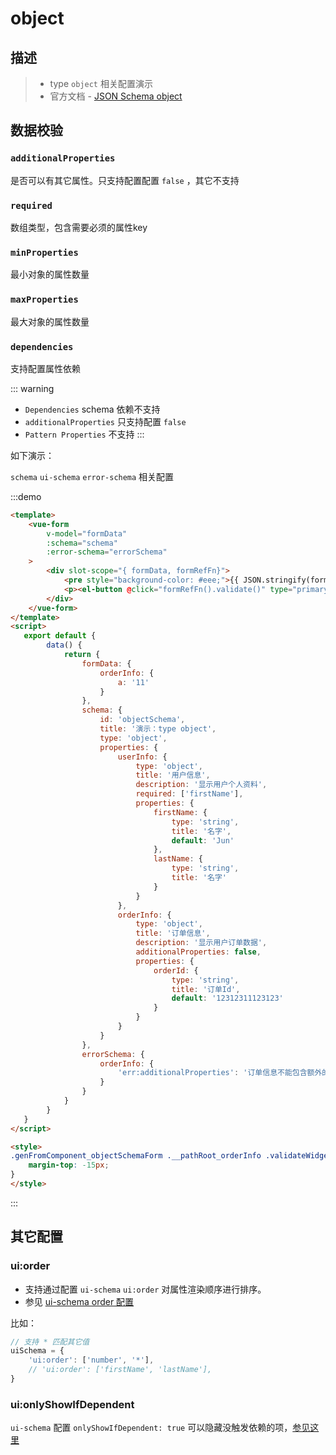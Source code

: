 # object

## 描述
>* type `object` 相关配置演示
>* 官方文档 - [JSON Schema object](https://json-schema.org/understanding-json-schema/reference/object.html)

## 数据校验
### `additionalProperties`
是否可以有其它属性。只支持配置配置 `false` ，其它不支持

### `required`
数组类型，包含需要必须的属性key

### `minProperties`
最小对象的属性数量

### `maxProperties`
最大对象的属性数量

### `dependencies`
支持配置属性依赖

::: warning
* `Dependencies` schema 依赖不支持
* `additionalProperties` 只支持配置 `false`
* `Pattern Properties` 不支持
:::

如下演示：

`schema` `ui-schema` `error-schema` 相关配置

:::demo
```html
<template>
    <vue-form
        v-model="formData"
        :schema="schema"
        :error-schema="errorSchema"
    >
        <div slot-scope="{ formData, formRefFn}">
            <pre style="background-color: #eee;">{{ JSON.stringify(formData, null, 4) }}</pre>
            <p><el-button @click="formRefFn().validate()" type="primary">校验数据</el-button></p>
        </div>
    </vue-form>
</template>
<script>
   export default {
        data() {
            return {
                formData: {
                    orderInfo: {
                        a: '11'
                    }
                },
                schema: {
                    id: 'objectSchema',
                    title: '演示：type object',
                    type: 'object',
                    properties: {
                        userInfo: {
                            type: 'object',
                            title: '用户信息',
                            description: '显示用户个人资料',
                            required: ['firstName'],
                            properties: {
                                firstName: {
                                    type: 'string',
                                    title: '名字',
                                    default: 'Jun'
                                },
                                lastName: {
                                    type: 'string',
                                    title: '名字'
                                }
                            }
                        },
                        orderInfo: {
                            type: 'object',
                            title: '订单信息',
                            description: '显示用户订单数据',
                            additionalProperties: false,
                            properties: {
                                orderId: {
                                    type: 'string',
                                    title: '订单Id',
                                    default: '12312311123123'
                                }
                            }
                        }
                    }
                },
                errorSchema: {
                    orderInfo: {
                        'err:additionalProperties': '订单信息不能包含额外的属性'
                    }
                }
            }
        }
   }
</script>

<style>
.genFromComponent_objectSchemaForm .__pathRoot_orderInfo .validateWidget-object .formItemErrorBox{
    margin-top: -15px;
}
</style>
```
:::

## 其它配置

### ui:order
* 支持通过配置 `ui-schema` `ui:order` 对属性渲染顺序进行排序。
* 参见 [ui-schema order 配置](https://form.lljj.me/#/demo?type=Simple)

比如：
```js
// 支持 * 匹配其它值
uiSchema = {
    'ui:order': ['number', '*'],
    // 'ui:order': ['firstName', 'lastName'],
}
```

### ui:onlyShowIfDependent

`ui-schema` 配置 `onlyShowIfDependent: true` 可以隐藏没触发依赖的项，[参见这里](/zh/guide/adv-config.html#object-dependencies-实现数据联动)
